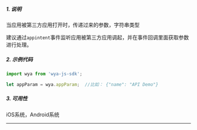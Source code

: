##### 1. 说明

当应用被第三方应用打开时，传递过来的参数，字符串类型

建议通过`appintent`事件监听应用被第三方应用调起，并在事件回调里面获取参数进行处理。

##### 2. 示例代码

```javascript
import wya from 'wya-js-sdk';

let appParam = wya.appParam;  //比如： {"name": "API Demo"}
```
##### 3. 可用性
iOS系统，Android系统

---------